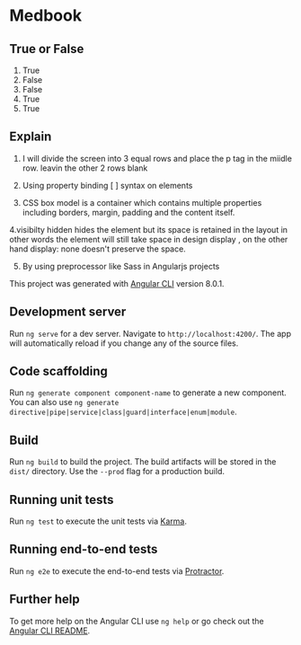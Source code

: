 # Medbook

## True or False 
1. True
2. False
3. False
4. True
5. True

## Explain

 
1. I will divide the screen into 3 equal rows and 
place the p tag in the miidle row. leavin the other 2 
rows blank

2. Using property binding [ ] syntax on elements 

3. CSS box model is a container which contains multiple
 properties including borders, margin, padding and the
 content itself.

4.visibilty hidden hides the element but its space is 
 retained in the layout in other words the element will still 
 take space in design display , on the other hand 
 display: none doesn't preserve the space.

5. By using preprocessor like Sass in Angularjs projects

 

This project was generated with [Angular CLI](https://github.com/angular/angular-cli) version 8.0.1.

## Development server

Run `ng serve` for a dev server. Navigate to `http://localhost:4200/`. The app will automatically reload if you change any of the source files.

## Code scaffolding

Run `ng generate component component-name` to generate a new component. You can also use `ng generate directive|pipe|service|class|guard|interface|enum|module`.

## Build

Run `ng build` to build the project. The build artifacts will be stored in the `dist/` directory. Use the `--prod` flag for a production build.

## Running unit tests

Run `ng test` to execute the unit tests via [Karma](https://karma-runner.github.io).

## Running end-to-end tests

Run `ng e2e` to execute the end-to-end tests via [Protractor](http://www.protractortest.org/).

## Further help

To get more help on the Angular CLI use `ng help` or go check out the [Angular CLI README](https://github.com/angular/angular-cli/blob/master/README.md).
